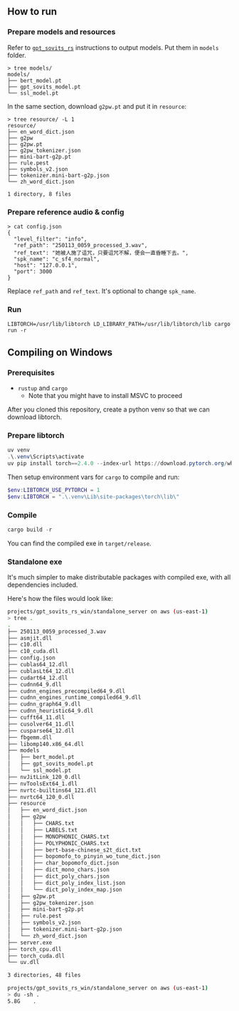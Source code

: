 ## How to run

### Prepare models and resources

Refer to [`gpt_sovits_rs`](https://github.com/second-state/gpt_sovits_rs?tab=readme-ov-file#exporting-gpt-sovits-training-results) instructions to output models. Put them in `models` folder.

```
> tree models/
models/
├── bert_model.pt
├── gpt_sovits_model.pt
└── ssl_model.pt
```

In the same section, download `g2pw.pt` and put it in `resource`:

```
> tree resource/ -L 1
resource/
├── en_word_dict.json
├── g2pw
├── g2pw.pt
├── g2pw_tokenizer.json
├── mini-bart-g2p.pt
├── rule.pest
├── symbols_v2.json
├── tokenizer.mini-bart-g2p.json
└── zh_word_dict.json

1 directory, 8 files
```

### Prepare reference audio & config

```
> cat config.json
{
  "level_filter": "info",
  "ref_path": "250113_0059_processed_3.wav",
  "ref_text": "她被人施了诅咒，只要诅咒不解，便会一直昏睡下去。",
  "spk_name": "c_sf4_normal",
  "host": "127.0.0.1",
  "port": 3000
}
```

Replace `ref_path` and `ref_text`.  It's optional to change `spk_name`.

### Run

```
LIBTORCH=/usr/lib/libtorch LD_LIBRARY_PATH=/usr/lib/libtorch/lib cargo run -r
```

## Compiling on Windows

### Prerequisites

- `rustup` and `cargo`
  - Note that you might have to install MSVC to proceed

After you cloned this repository, create a python venv so that we can download libtorch.

### Prepare libtorch

```powershell
uv venv
.\.venv\Scripts\activate
uv pip install torch==2.4.0 --index-url https://download.pytorch.org/whl/cu121
```

Then setup environment vars for `cargo` to compile and run:

```powershell
$env:LIBTORCH_USE_PYTORCH = 1
$env:LIBTORCH = ".\.venv\Lib\site-packages\torch\lib\"
```

### Compile

```powershell
cargo build -r
```

You can find the compiled exe in `target/release`.

### Standalone exe

It's much simpler to make distributable packages with compiled exe, with all dependencies included.

Here's how the files would look like:

```bash
projects/gpt_sovits_rs_win/standalone_server on aws (us-east-1)
> tree .
.
├── 250113_0059_processed_3.wav
├── asmjit.dll
├── c10.dll
├── c10_cuda.dll
├── config.json
├── cublas64_12.dll
├── cublasLt64_12.dll
├── cudart64_12.dll
├── cudnn64_9.dll
├── cudnn_engines_precompiled64_9.dll
├── cudnn_engines_runtime_compiled64_9.dll
├── cudnn_graph64_9.dll
├── cudnn_heuristic64_9.dll
├── cufft64_11.dll
├── cusolver64_11.dll
├── cusparse64_12.dll
├── fbgemm.dll
├── libomp140.x86_64.dll
├── models
│   ├── bert_model.pt
│   ├── gpt_sovits_model.pt
│   └── ssl_model.pt
├── nvJitLink_120_0.dll
├── nvToolsExt64_1.dll
├── nvrtc-builtins64_121.dll
├── nvrtc64_120_0.dll
├── resource
│   ├── en_word_dict.json
│   ├── g2pw
│   │   ├── CHARS.txt
│   │   ├── LABELS.txt
│   │   ├── MONOPHONIC_CHARS.txt
│   │   ├── POLYPHONIC_CHARS.txt
│   │   ├── bert-base-chinese_s2t_dict.txt
│   │   ├── bopomofo_to_pinyin_wo_tune_dict.json
│   │   ├── char_bopomofo_dict.json
│   │   ├── dict_mono_chars.json
│   │   ├── dict_poly_chars.json
│   │   ├── dict_poly_index_list.json
│   │   └── dict_poly_index_map.json
│   ├── g2pw.pt
│   ├── g2pw_tokenizer.json
│   ├── mini-bart-g2p.pt
│   ├── rule.pest
│   ├── symbols_v2.json
│   ├── tokenizer.mini-bart-g2p.json
│   └── zh_word_dict.json
├── server.exe
├── torch_cpu.dll
├── torch_cuda.dll
└── uv.dll

3 directories, 48 files

projects/gpt_sovits_rs_win/standalone_server on aws (us-east-1)
> du -sh .
5.8G    .
```

